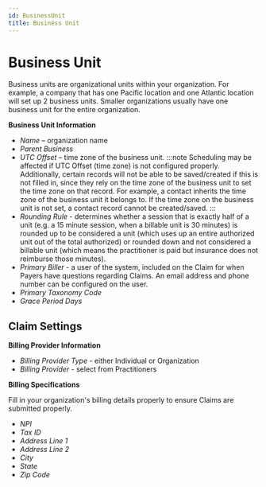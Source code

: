 ```yaml
---
id: BusinessUnit
title: Business Unit
---
```

# Business Unit

Business units are organizational units within your organization. For example, a company that has one Pacific location and one Atlantic location will set up 2 business units. Smaller organizations usually have one business unit for the entire organization.

**Business Unit Information**

- *Name* – organization name
- *Parent Business*
- *UTC Offset* – time zone of the business unit. 
    :::note
    Scheduling may be affected if UTC Offset (time zone) is not configured properly. Additionally, certain records will not be able to be saved/created if this is not filled in, since they rely on the time zone of the business unit to set the time zone on that record. For example, a contact inherits the time zone of the business unit it belongs to. If the time zone on the business unit is not set, a contact record cannot be created/saved.
    :::
- *Rounding Rule* - determines whether a session that is exactly half of a unit (e.g. a 15 minute session, when a billable unit is 30 minutes) is rounded up to be considered a unit (which uses up an entire authorized unit out of the total authorized) or rounded down and not considered a billable unit (which means the practitioner is paid but insurance does not reimburse those minutes).
- *Primary Biller* - a user of the system, included on the Claim for when Payers have questions regarding Claims. An email address and phone number can be configured on the user.
- *Primary Taxonomy Code* 
- *Grace Period Days* 

## Claim Settings

**Billing Provider Information**

- *Billing Provider Type* - either Individual or Organization
- *Billing Provider* - select from Practitioners

**Billing Specifications**

Fill in your organization's billing details properly to ensure Claims are submitted properly.

- *NPI* 
- *Tax ID* 
- *Address Line 1*
- *Address Line 2*
- *City*
- *State*
- *Zip Code*